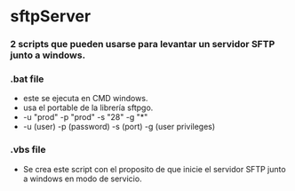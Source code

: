 # sftpServer

### 2 scripts que pueden usarse para levantar un servidor SFTP junto a windows.

### .bat file
 * este se ejecuta en CMD windows.
 * usa el portable de la librería sftpgo.
 * -u "prod" -p "prod" -s "28" -g "*"
 * -u (user) -p (password) -s (port) -g (user privileges)

### .vbs file
* Se crea este script con el proposito de que inicie el servidor SFTP junto a windows en modo de servicio.
